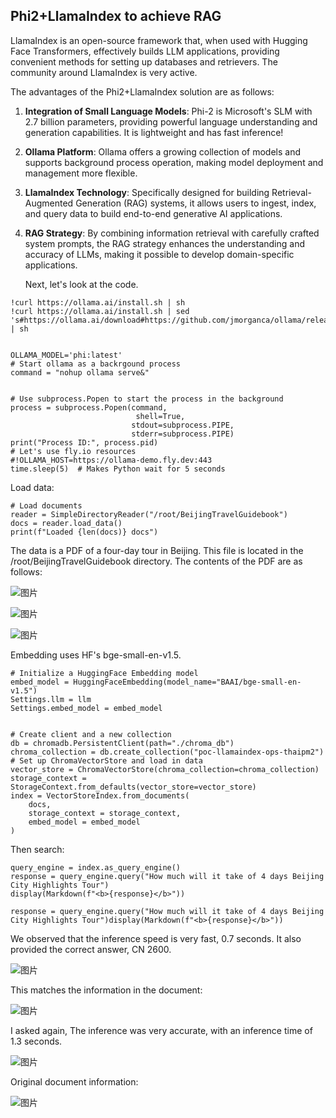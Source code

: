 ## Phi2+LlamaIndex to achieve RAG



LlamaIndex is an open-source framework that, when used with Hugging Face Transformers, effectively builds LLM applications, providing convenient methods for setting up databases and retrievers. The community around LlamaIndex is very active.



The advantages of the Phi2+LlamaIndex solution are as follows:

1. **Integration of Small Language Models**: Phi-2 is Microsoft's SLM with 2.7 billion parameters, providing powerful language understanding and generation capabilities. It is lightweight and has fast inference!

2. **Ollama Platform**: Ollama offers a growing collection of models and supports background process operation, making model deployment and management more flexible.

3. **LlamaIndex Technology**: Specifically designed for building Retrieval-Augmented Generation (RAG) systems, it allows users to ingest, index, and query data to build end-to-end generative AI applications.

4. **RAG Strategy**: By combining information retrieval with carefully crafted system prompts, the RAG strategy enhances the understanding and accuracy of LLMs, making it possible to develop domain-specific applications.

   Next, let's look at the code.



```
!curl https://ollama.ai/install.sh | sh
!curl https://ollama.ai/install.sh | sed 's#https://ollama.ai/download#https://github.com/jmorganca/ollama/releases/download/v0.1.28#' | sh


OLLAMA_MODEL='phi:latest'
# Start ollama as a backrgound process
command = "nohup ollama serve&"


# Use subprocess.Popen to start the process in the background
process = subprocess.Popen(command,
                            shell=True,
                           stdout=subprocess.PIPE,
                           stderr=subprocess.PIPE)
print("Process ID:", process.pid)
# Let's use fly.io resources
#!OLLAMA_HOST=https://ollama-demo.fly.dev:443
time.sleep(5)  # Makes Python wait for 5 seconds
```

Load data:

```
# Load documents
reader = SimpleDirectoryReader("/root/BeijingTravelGuidebook")
docs = reader.load_data()
print(f"Loaded {len(docs)} docs")
```



The data is a PDF of a four-day tour in Beijing. This file is located in the /root/BeijingTravelGuidebook directory. The contents of the PDF are as follows:

![图片](https://mmbiz.qpic.cn/mmbiz_png/akGXyic486nWqp3TQz7p8dVaq37X6TvOCcWnu0QjNFltr4u5YC7UO8XQ0PZpiaNnpHN860bJpBQb6pcpgf5C954w/640?wx_fmt=png&from=appmsg&tp=webp&wxfrom=5&wx_lazy=1&wx_co=1)

![图片](https://mmbiz.qpic.cn/mmbiz_png/akGXyic486nWqp3TQz7p8dVaq37X6TvOCbJEEV9OQOq9UZRqdXLcTcd4sorI9Fbg6DoHvxrFL0DlopavALkXJzg/640?wx_fmt=png&from=appmsg&tp=webp&wxfrom=5&wx_lazy=1&wx_co=1)

![图片](https://mmbiz.qpic.cn/mmbiz_png/akGXyic486nWqp3TQz7p8dVaq37X6TvOC5I9ibXyT0Id8RrMzDwAhlVUIicFcgAibbpDiaQnWHKRDfLky4UFYUeE4eQ/640?wx_fmt=png&from=appmsg&tp=webp&wxfrom=5&wx_lazy=1&wx_co=1)

Embedding uses HF's bge-small-en-v1.5.

```
# Initialize a HuggingFace Embedding model
embed_model = HuggingFaceEmbedding(model_name="BAAI/bge-small-en-v1.5")
Settings.llm = llm
Settings.embed_model = embed_model


# Create client and a new collection
db = chromadb.PersistentClient(path="./chroma_db")
chroma_collection = db.create_collection("poc-llamaindex-ops-thaipm2")
# Set up ChromaVectorStore and load in data
vector_store = ChromaVectorStore(chroma_collection=chroma_collection)
storage_context = StorageContext.from_defaults(vector_store=vector_store)
index = VectorStoreIndex.from_documents(
    docs,
    storage_context = storage_context,
    embed_model = embed_model
)
```

Then search:

```
query_engine = index.as_query_engine()
response = query_engine.query("How much will it take of 4 days Beijing City Highlights Tour")
display(Markdown(f"<b>{response}</b>"))
```

```
response = query_engine.query("How much will it take of 4 days Beijing City Highlights Tour")display(Markdown(f"<b>{response}</b>"))
```

We observed that the inference speed is very fast, 0.7 seconds. It also provided the correct answer, CN 2600.

![图片](https://mmbiz.qpic.cn/mmbiz_png/akGXyic486nWqp3TQz7p8dVaq37X6TvOCDeYP8twxJW9K0lJeibbBZoDU6xu4A1rJfxgBS1mC4XyUEkoNVqwJAUQ/640?wx_fmt=png&from=appmsg&tp=webp&wxfrom=5&wx_lazy=1&wx_co=1)

This matches the information in the document:

![图片](https://mmbiz.qpic.cn/mmbiz_png/akGXyic486nWqp3TQz7p8dVaq37X6TvOCy6sJ8SIib97lGv7SNzwLicxibGSMTBx5JXrPKLZoibZJe0JZyLvAzdbl2Q/640?wx_fmt=png&from=appmsg&tp=webp&wxfrom=5&wx_lazy=1&wx_co=1)

I asked again, The inference was very accurate, with an inference time of 1.3 seconds.

![图片](https://mmbiz.qpic.cn/mmbiz_png/akGXyic486nWqp3TQz7p8dVaq37X6TvOCaichnTxZ4FfIXic27Cadj9YunbeRRbKzR5nPEpc887hPyxuuBNnOD0ibg/640?wx_fmt=png&from=appmsg&tp=webp&wxfrom=5&wx_lazy=1&wx_co=1)

Original document information:

![图片](https://mmbiz.qpic.cn/mmbiz_png/akGXyic486nWqp3TQz7p8dVaq37X6TvOCHia6OUdZKlicBHZPR7iaCqSjApO7SEKrTl8gmLs5ld7dufDaSJZtGjBpA/640?wx_fmt=png&from=appmsg&tp=webp&wxfrom=5&wx_lazy=1&wx_co=1)
